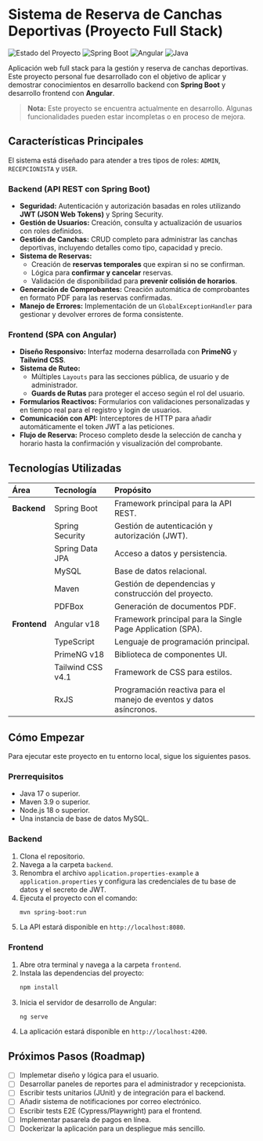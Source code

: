 # Sistema de Reserva de Canchas Deportivas (Proyecto Full Stack)

![Estado del Proyecto](https://img.shields.io/badge/estado-en%20desarrollo-yellowgreen)
![Spring Boot](https://img.shields.io/badge/Spring_Boot-3.5.4-blue?logo=spring-boot)
![Angular](https://img.shields.io/badge/Angular-18.2-red?logo=angular)
![Java](https://img.shields.io/badge/Java-17-orange?logo=java)

Aplicación web full stack para la gestión y reserva de canchas deportivas. Este proyecto personal fue desarrollado con el objetivo de aplicar y demostrar conocimientos en desarrollo backend con **Spring Boot** y desarrollo frontend con **Angular**.

> **Nota:** Este proyecto se encuentra actualmente en desarrollo. Algunas funcionalidades pueden estar incompletas o en proceso de mejora.

## Características Principales

El sistema está diseñado para atender a tres tipos de roles: `ADMIN`, `RECEPCIONISTA` y `USER`.

### Backend (API REST con Spring Boot)
* **Seguridad:** Autenticación y autorización basadas en roles utilizando **JWT (JSON Web Tokens)** y Spring Security.
* **Gestión de Usuarios:** Creación, consulta y actualización de usuarios con roles definidos.
* **Gestión de Canchas:** CRUD completo para administrar las canchas deportivas, incluyendo detalles como tipo, capacidad y precio.
* **Sistema de Reservas:**
    * Creación de **reservas temporales** que expiran si no se confirman.
    * Lógica para **confirmar y cancelar** reservas.
    * Validación de disponibilidad para **prevenir colisión de horarios**.
* **Generación de Comprobantes:** Creación automática de comprobantes en formato PDF para las reservas confirmadas.
* **Manejo de Errores:** Implementación de un `GlobalExceptionHandler` para gestionar y devolver errores de forma consistente.

### Frontend (SPA con Angular)
* **Diseño Responsivo:** Interfaz moderna desarrollada con **PrimeNG** y **Tailwind CSS**.
* **Sistema de Ruteo:**
    * Múltiples `Layouts` para las secciones pública, de usuario y de administrador.
    * **Guards de Rutas** para proteger el acceso según el rol del usuario.
* **Formularios Reactivos:** Formularios con validaciones personalizadas y en tiempo real para el registro y login de usuarios.
* **Comunicación con API:** Interceptores de HTTP para añadir automáticamente el token JWT a las peticiones.
* **Flujo de Reserva:** Proceso completo desde la selección de cancha y horario hasta la confirmación y visualización del comprobante.

## Tecnologías Utilizadas

| Área | Tecnología | Propósito |
| :--- | :--- | :--- |
| **Backend** | Spring Boot | Framework principal para la API REST. |
| | Spring Security | Gestión de autenticación y autorización (JWT). |
| | Spring Data JPA | Acceso a datos y persistencia. |
| | MySQL | Base de datos relacional. |
| | Maven | Gestión de dependencias y construcción del proyecto. |
| | PDFBox | Generación de documentos PDF. |
| **Frontend**| Angular v18 | Framework principal para la Single Page Application (SPA). |
| | TypeScript | Lenguaje de programación principal. |
| | PrimeNG v18 | Biblioteca de componentes UI. |
| | Tailwind CSS v4.1 | Framework de CSS para estilos. |
| | RxJS | Programación reactiva para el manejo de eventos y datos asíncronos. |

## Cómo Empezar

Para ejecutar este proyecto en tu entorno local, sigue los siguientes pasos.

### Prerrequisitos
* Java 17 o superior.
* Maven 3.9 o superior.
* Node.js 18 o superior.
* Una instancia de base de datos MySQL.

### Backend
1.  Clona el repositorio.
2.  Navega a la carpeta `backend`.
3.  Renombra el archivo `application.properties-example` a `application.properties` y configura las credenciales de tu base de datos y el secreto de JWT.
4.  Ejecuta el proyecto con el comando:
    ```bash
    mvn spring-boot:run
    ```
5.  La API estará disponible en `http://localhost:8080`.

### Frontend
1.  Abre otra terminal y navega a la carpeta `frontend`.
2.  Instala las dependencias del proyecto:
    ```bash
    npm install
    ```
3.  Inicia el servidor de desarrollo de Angular:
    ```bash
    ng serve
    ```
4.  La aplicación estará disponible en `http://localhost:4200`.

## Próximos Pasos (Roadmap)
- [ ] Implemetar diseño y lógica para el usuario.
- [ ] Desarrollar paneles de reportes para el administrador y recepcionista.
- [ ] Escribir tests unitarios (JUnit) y de integración para el backend.
- [ ] Añadir sistema de notificaciones por correo electrónico.
- [ ] Escribir tests E2E (Cypress/Playwright) para el frontend.
- [ ] Implementar pasarela de pagos en línea.
- [ ] Dockerizar la aplicación para un despliegue más sencillo.
